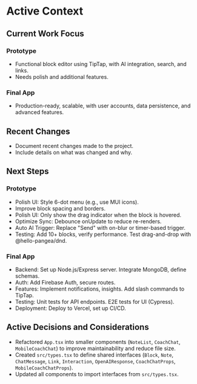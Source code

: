 # Active Context

## Current Work Focus

### Prototype

- Functional block editor using TipTap, with AI integration, search, and links.
- Needs polish and additional features.

### Final App

- Production-ready, scalable, with user accounts, data persistence, and advanced features.

## Recent Changes

- Document recent changes made to the project.
- Include details on what was changed and why.

## Next Steps

### Prototype

- Polish UI: Style 6-dot menu (e.g., use MUI icons).
- Improve block spacing and borders.
- Polish UI: Only show the drag indicator when the block is hovered.
- Optimize Sync: Debounce onUpdate to reduce re-renders.
- Auto AI Trigger: Replace "Send" with on-blur or timer-based trigger.
- Testing: Add 10+ blocks, verify performance. Test drag-and-drop with @hello-pangea/dnd.

### Final App

- Backend: Set up Node.js/Express server. Integrate MongoDB, define schemas.
- Auth: Add Firebase Auth, secure routes.
- Features: Implement notifications, insights. Add slash commands to TipTap.
- Testing: Unit tests for API endpoints. E2E tests for UI (Cypress).
- Deployment: Deploy to Vercel, set up CI/CD.

## Active Decisions and Considerations

- Refactored `App.tsx` into smaller components (`NoteList`, `CoachChat`, `MobileCoachChat`) to improve maintainability and reduce file size.
- Created `src/types.tsx` to define shared interfaces (`Block`, `Note`, `ChatMessage`, `Link`, `Interaction`, `OpenAIResponse`, `CoachChatProps`, `MobileCoachChatProps`).
- Updated all components to import interfaces from `src/types.tsx`.
